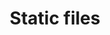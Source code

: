 ---
title: Static files
description: Download static file formats of icons.
summary: Static files provide multiple formats of Tabler Icons, including EPS, PDF, PNG, and SVG, offering flexibility for different design and development workflows.
layout: default
---